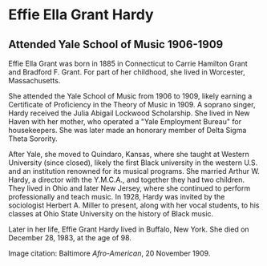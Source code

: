 # Effie Ella Grant Hardy
## Attended Yale School of Music 1906-1909
Effie Ella Grant was born in 1885 in Connecticut to Carrie Hamilton Grant and Bradford F. Grant. For part of her childhood, she lived in Worcester, Massachusetts. 

She attended the Yale School of Music from 1906 to 1909, likely earning a Certificate of Proficiency in the Theory of Music in 1909. A soprano singer, Hardy received the Julia Abigail Lockwood Scholarship. She lived in New Haven with her mother, who operated a "Yale Employment Bureau" for housekeepers. She was later made an honorary member of Delta Sigma Theta Sorority.

After Yale, she moved to Quindaro, Kansas, where she taught at Western University (since closed), likely the first Black university in the western U.S. and an institution renowned for its musical programs. She married Arthur W. Hardy, a director with the Y.M.C.A., and together they had two children. They lived in Ohio and later New Jersey, where she continued to perform professionally and teach music. In 1928, Hardy was invited by the sociologist Herbert A. Miller to present, along with her vocal students, to his classes at Ohio State University on the history of Black music. 

Later in her life, Effie Grant Hardy lived in Buffalo, New York. She died on December 28, 1983, at the age of 98.

Image citation: Baltimore *Afro-American*, 20 November 1909.
